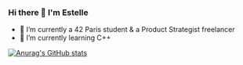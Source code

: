 ### Hi there 👋 I'm Estelle

- 🔭 I’m currently a 42 Paris student & a Product Strategist freelancer
- 🌱 I’m currently learning C++

[![Anurag's GitHub stats](https://github-readme-stats.vercel.app/api?username=estelle-rcr&count_private=true&show_icons=true&theme=jolly)](https://github.com/anuraghazra/github-readme-stats)

<!--
**estelle-rcr/estelle-rcr** is a ✨ _special_ ✨ repository because its `README.md` (this file) appears on your GitHub profile.

Here are some ideas to get you started:

- 🔭 I’m currently working on ...
- 🌱 I’m currently learning ...
- 👯 I’m looking to collaborate on ...
- 🤔 I’m looking for help with ...
- 💬 Ask me about ...
- 📫 How to reach me: ...
- 😄 Pronouns: ...
- ⚡ Fun fact: ...
-->
